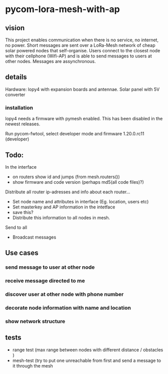 # pycom-lora-mesh-with-ap

## vision
This project enables communication when there is no service, no internet, no power. Short messages are sent over a LoRa-Mesh network of cheap solar powered nodes that self-organise. Users connect to the closest node with their cellphone (Wifi-AP) and is able to send messages to users at other nodes. Messages are assynchronous.

## details
Hardware: lopy4 with expansion boards and antennae. Solar panel with 5V converter

### installation
lopy4 needs a firmware with pymesh enabled. This has been disabled in the newest releases.

Run pycom-fwtool, select developer mode and firmware 1.20.0.rc11 (developer)


## Todo:

In the interface
 * on routers show id and jumps (from mesh.routers())
 * show firmware and code version (perhaps md5(all code files)?)

Distribute all router ip-adresses and info about each router...
 * Set node name and attributes in interface (Eg. location, users etc)
 * Set masterkey and AP information in the intetface
 * save this?
 * Distribute this information to all nodes in mesh.

Send to all
 * Broadcast messages

## Use cases

### send message to user at other node

### receive message directed to me

### discover user at other node with phone number

### decorate node information with name and location

### show network structure

## tests

* range test (max range between nodes with different distance / obstacles )
* mesh-test (try to put one unreachable from first and send a message to it through the mesh
